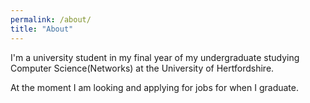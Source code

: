 ```yaml
---
permalink: /about/
title: "About"
---
```


I'm a university student in my final year of my undergraduate studying Computer Science(Networks) at the University of Hertfordshire.

At the moment I am looking and applying for jobs for when I graduate.
